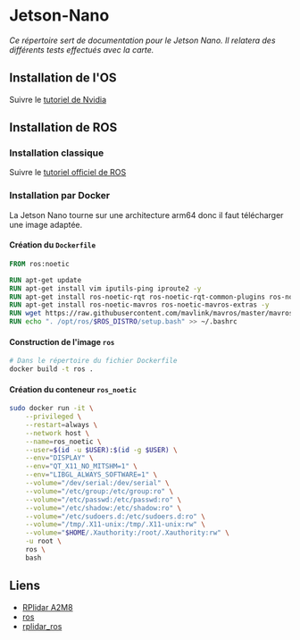 # Jetson-Nano

*Ce répertoire sert de documentation pour le Jetson Nano. Il relatera des différents tests effectués avec la carte.*

## Installation de l'OS

Suivre le [tutoriel de Nvidia](https://developer.nvidia.com/embedded/learn/get-started-jetson-nano-devkit#intro)

## Installation de ROS

### Installation classique

Suivre le [tutoriel officiel de ROS](https://wiki.ros.org/noetic/Installation/Ubuntu)

### Installation par Docker

La Jetson Nano tourne sur une architecture arm64 donc il faut télécharger une image adaptée.

#### Création du `Dockerfile`

```Dockerfile
FROM ros:noetic

RUN apt-get update
RUN apt-get install vim iputils-ping iproute2 -y
RUN apt-get install ros-noetic-rqt ros-noetic-rqt-common-plugins ros-noetic-ros-tutorials ros-noetic-rviz -y
RUN apt-get install ros-noetic-mavros ros-noetic-mavros-extras -y
RUN wget https://raw.githubusercontent.com/mavlink/mavros/master/mavros/scripts/install_geographiclib_datasets.sh && chmod +x install_geographiclib_datasets.sh && ./install_geographiclib_datasets.sh
RUN echo ". /opt/ros/$ROS_DISTRO/setup.bash" >> ~/.bashrc
```

#### Construction de l'image `ros`

```sh
# Dans le répertoire du fichier Dockerfile 
docker build -t ros .
```

#### Création du conteneur `ros_noetic`

```sh
sudo docker run -it \
    --privileged \
    --restart=always \
    --network host \
    --name=ros_noetic \
    --user=$(id -u $USER):$(id -g $USER) \
    --env="DISPLAY" \
    --env="QT_X11_NO_MITSHM=1" \
    --env="LIBGL_ALWAYS_SOFTWARE=1" \
    --volume="/dev/serial:/dev/serial" \
    --volume="/etc/group:/etc/group:ro" \
    --volume="/etc/passwd:/etc/passwd:ro" \
    --volume="/etc/shadow:/etc/shadow:ro" \
    --volume="/etc/sudoers.d:/etc/sudoers.d:ro" \
    --volume="/tmp/.X11-unix:/tmp/.X11-unix:rw" \
    --volume="$HOME/.Xauthority:/root/.Xauthority:rw" \
    -u root \
    ros \
    bash
```

## Liens

- [RPlidar A2M8](https://www.slamtec.ai/home/rplidar_a2/)
- [ros](http://wiki.ros.org/rplidar)
- [rplidar_ros](https://github.com/slamtec/rplidar_ros)
